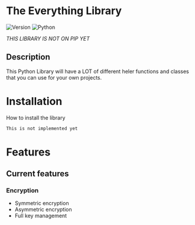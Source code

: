 # The Everything Library

![Version](https://img.shields.io/badge/version-0.1.0-blue)
![Python](https://img.shields.io/badge/python-3.6%2B-green)

*THIS LIBRARY IS NOT ON PIP YET*

## Description 
This Python Library will have a LOT of different heler functions and classes that you can use for your own projects.

# Installation
How to install the library 
```bash
This is not implemented yet
```

# Features
## Current features
### Encryption
- Symmetric encryption
- Asymmetric encryption
- Full key management 


